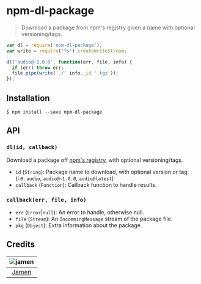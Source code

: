 # npm-dl-package
> Download a package from npm's registry given a name with optional versioning/tags.

```javascript
var dl = require('npm-dl-package');
var write = require('fs').createWriteStream;

dl('audio@~1.0.0', function(err, file, info) {
  if (err) throw err;
  file.pipe(write('./' info._id '.tgz'));
});
```

## Installation
```shell
$ npm install --save npm-dl-package
```

## API
### `dl(id, callback)`
Download a package off [npm's registry][npm-registry], with optional versioning/tags.

 - `id` (`String`): Package name to download, with optional version or tag. (i.e. `audio`, `audio@~1.0.0`, `audio@latest`)
 - `callback` (`Function`): Callback function to handle results.

### `callback(err, file, info)`
 - `err` (`Error`|`null`): An error to handle, otherwise null.
 - `file` (`Stream`): An `IncommingMessage` stream of the package file.
 - `pkg` (`Object`): Extra information about the package.

## Credits
| ![jamen][avatar] |
|:---:|
| [Jamen][github] |

[avatar]: https://avatars.githubusercontent.com/u/6251703?v=3&s=125
[github]: https://github.com/jamen
[npm-registry]: https://docs.npmjs.com/misc/registry
